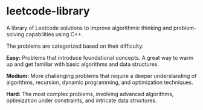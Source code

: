 # leetcode-library
A library of Leetcode solutions to improve algorithmic thinking and problem-solving capabilities using C++.

The problems are categorized based on their difficulty:

**Easy:** Problems that introduce foundational concepts. A great way to warm up and get familiar with basic algorithms and data structures.
<br>

**Medium:** More challenging problems that require a deeper understanding of algorithms, recursion, dynamic programming, and optimization techniques.
<br>

**Hard:** The most complex problems, involving advanced algorithms, optimization under constraints, and intricate data structures.
